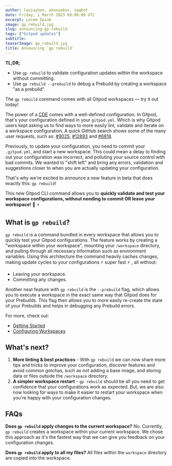```yaml
---
author: loujaybee, akosyakov, iqqbot
date: Friday, 1 March 2023 09:00:00 UTC
excerpt: Lorem Ipsum
image: gp_rebuild.jpg
slug: announcing-gp-rebuild
tags: ["Gitpod updates"]
subtitle:
teaserImage: gp_rebuild.jpg
title: Announcing `gp rebuild`
---
```


<!-- TODO: Update image -->

<script context="module">
  export const prerender = true;
</script>

**TL;DR;**

- Use `gp rebuild` to validate configuration updates within the workspace without committing.
- Use `gp rebuild --prebuild` to debug a Prebuild by creating a workspace "as a prebuild".

The `gp rebuild` command comes with all Gitpod workspaces — try it out today!

The power of a [CDE](https://www.gitpod.io/cde) comes with a well-defined configuration. In Gitpod, that's your configuration defined in your `gitpod.yml`. Which is why Gitpod users kept asking us to find ways to more easily lint, validate and iterate on a workspace configuration. A quick GitHub search shows some of the many user requests, such as: [#9025](https://github.com/gitpod-io/gitpod/issues/9025), [#12893](https://github.com/gitpod-io/gitpod/issues/12893) and [#6818](https://github.com/gitpod-io/gitpod/issues/6818).

Previously, to update your configuration, you need to commit your `.gitpod.yml`, and start a new workspace. This could mean a delay to finding out your configuration was incorrect, and polluting your source control with bad commits. We wanted to "shift left" and bring any errors, validation and suggestions closer to when you are actually updating your configuration.

That's why we're excited to announce a new feature in beta that does exactly this: `gp rebuild`!

This new Gitpod CLI command allows you to **quickly validate and test your workspace configurations, without needing to commit OR leave your workspace!** 🎉 ⚡️

<!-- TODO: Add issue link -->

## What is `gp rebuild`?

`gp rebuild` is a command bundled in every workspace that allows you to quickly test your Gitpod configurations. The feature works by creating a "workspace within your workspace", mounting your `/workspace` directory, and pulling through all necessary information such as environment variables. Using this architecture the command heavily caches changes, making update cycles to your configurations ⚡️ super fast ⚡️ , all without:

- Leaving your workspace.
- Committing any changes.

Another neat feature with `gp rebuild` is the `--prebuild` flag, which allows you to execute a workspace in the exact same way that Gitpod does for your Prebuilds. This flag then allows you to more easily re-create the state of your Prebuilds and helps in debugging any Prebuild errors.

For more, check out:

- [Getting Started](/docs/introduction/getting-started)
- [Configuring Workspaces](/docs/configure/workspaces)

## What's next?

1. **More linting & best practices** - With `gp rebuild` we can now share more tips and tricks to improve your configuration, discover features and avoid common gotchas, such as not adding a base image, and storing data or files outside the `/workspace` directory.
2. **A simpler workspace restart** - `gp rebuild` should be all you need to get confidence that your configurations work as expected. But, we are also now looking for ways to make it easier to restart your workspace when you're happy with your configuration changes.

## FAQs

**Does `gp rebuild` apply changes to the current workspace?** No. Currently, `gp rebuild` creates a workspace within your current workspace. We chose this approach as it's the fastest way that we can give you feedback on your configuration changes.

**Does `gp rebuild` apply to all my files?** All files within the `workspace` directory are copied into the workspace.
